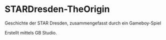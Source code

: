 # STARDresden-TheOrigin
Geschichte der STAR Dresden, zusammengefasst durch ein Gameboy-Spiel

Erstellt mittels GB Studio.
